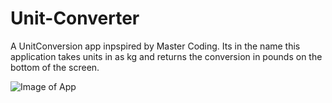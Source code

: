 # Unit-Converter
A UnitConversion app inpspired by Master Coding. Its in the name this application takes units in as kg and returns the conversion in pounds on the bottom of the screen.

![Image of App](https://drive.google.com/file/d/1wSoMl_IYMOMkzItb3ATpF3fPQErtkDLq/view?usp=sharing)
